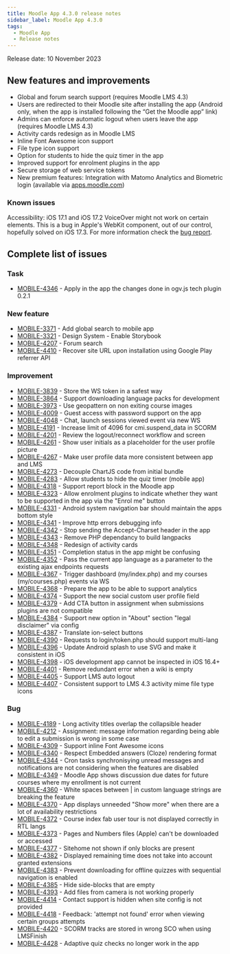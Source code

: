 ```yaml
---
title: Moodle App 4.3.0 release notes
sidebar_label: Moodle App 4.3.0
tags:
  - Moodle App
  - Release notes
---
```


Release date: 10 November 2023

## New features and improvements

- Global and forum search support (requires Moodle LMS 4.3)
- Users are redirected to their Moodle site after installing the app (Android only, when the app is installed following the “Get the Moodle app” link)
- Admins can enforce automatic logout when users leave the app (requires Moodle LMS 4.3)
- Activity cards redesign as in Moodle LMS
- Inline Font Awesome icon support
- File type icon support
- Option for students to hide the quiz timer in the app
- Improved support for enrolment plugins in the app
- Secure storage of web service tokens
- New premium features: Integration with Matomo Analytics and Biometric login (available via [apps.moodle.com](https://apps.moodle.com))

### Known issues

Accessibility: iOS 17.1 and iOS 17.2 VoiceOver might not work on certain elements. This is a bug in Apple's WebKit component, out of our control, hopefully solved on iOS 17.3. For more information check the [bug report](https://bugs.webkit.org/show_bug.cgi?id=264410).

## Complete list of issues

### Task

- [MOBILE-4346](https://tracker.moodle.org/browse/MOBILE-4346) - Apply in the app the changes done in ogv.js tech plugin 0.2.1

### New feature

- [MOBILE-3371](https://tracker.moodle.org/browse/MOBILE-3371) - Add global search to  mobile app
- [MOBILE-3321](https://tracker.moodle.org/browse/MOBILE-3321) - Design System - Enable Storybook
- [MOBILE-4207](https://tracker.moodle.org/browse/MOBILE-4207) - Forum search
- [MOBILE-4410](https://tracker.moodle.org/browse/MOBILE-4410) - Recover site URL upon installation using Google Play referrer API

### Improvement

- [MOBILE-3839](https://tracker.moodle.org/browse/MOBILE-3839) - Store the WS token in a safest way
- [MOBILE-3864](https://tracker.moodle.org/browse/MOBILE-3864) - Support downloading language packs for development
- [MOBILE-3973](https://tracker.moodle.org/browse/MOBILE-3973) - Use geopattern on non exiting course images
- [MOBILE-4009](https://tracker.moodle.org/browse/MOBILE-4009) - Guest access with password support on the app
- [MOBILE-4048](https://tracker.moodle.org/browse/MOBILE-4048) - Chat, launch sessions viewed event via new WS
- [MOBILE-4191](https://tracker.moodle.org/browse/MOBILE-4191) - Increase limit of 4096 for cmi.suspend_data in SCORM
- [MOBILE-4201](https://tracker.moodle.org/browse/MOBILE-4201) - Review the logout/reconnect workflow and screen
- [MOBILE-4261](https://tracker.moodle.org/browse/MOBILE-4261) - Show user initials as a placeholder for the user profile picture
- [MOBILE-4267](https://tracker.moodle.org/browse/MOBILE-4267) - Make user profile data more consistent between app and LMS
- [MOBILE-4273](https://tracker.moodle.org/browse/MOBILE-4273) - Decouple ChartJS code from initial bundle
- [MOBILE-4283](https://tracker.moodle.org/browse/MOBILE-4283) - Allow students to hide the quiz timer (mobile app)
- [MOBILE-4318](https://tracker.moodle.org/browse/MOBILE-4318) - Support report block in the Moodle app
- [MOBILE-4323](https://tracker.moodle.org/browse/MOBILE-4323) - Allow enrolment plugins to indicate whether they want to be supported in the app via the "Enrol me" button
- [MOBILE-4331](https://tracker.moodle.org/browse/MOBILE-4331) - Android system navigation bar should maintain the apps bottom style
- [MOBILE-4341](https://tracker.moodle.org/browse/MOBILE-4341) - Improve http errors debugging info
- [MOBILE-4342](https://tracker.moodle.org/browse/MOBILE-4342) - Stop sending the Accept-Charset header in the app
- [MOBILE-4343](https://tracker.moodle.org/browse/MOBILE-4343) - Remove PHP dependancy to build langpacks
- [MOBILE-4348](https://tracker.moodle.org/browse/MOBILE-4348) - Redesign of  activity cards
- [MOBILE-4351](https://tracker.moodle.org/browse/MOBILE-4351) - Completion status in the app might be confusing
- [MOBILE-4352](https://tracker.moodle.org/browse/MOBILE-4352) - Pass the current app language as a parameter to the existing ajax endpoints requests
- [MOBILE-4367](https://tracker.moodle.org/browse/MOBILE-4367) - Trigger dashboard (my/index.php) and my courses (my/courses.php) events via WS
- [MOBILE-4368](https://tracker.moodle.org/browse/MOBILE-4368) - Prepare the app to be able to support analytics
- [MOBILE-4374](https://tracker.moodle.org/browse/MOBILE-4374) - Support the new social custom user profile field
- [MOBILE-4379](https://tracker.moodle.org/browse/MOBILE-4379) - Add CTA button in assignment when submissions plugins are not compatible
- [MOBILE-4384](https://tracker.moodle.org/browse/MOBILE-4384) - Support new option in "About" section "legal disclaimer" via config
- [MOBILE-4387](https://tracker.moodle.org/browse/MOBILE-4387) - Translate ion-select buttons
- [MOBILE-4390](https://tracker.moodle.org/browse/MOBILE-4390) - Requests to login/token.php should support multi-lang
- [MOBILE-4396](https://tracker.moodle.org/browse/MOBILE-4396) - Update Android splash to use SVG and make it consistent in iOS
- [MOBILE-4398](https://tracker.moodle.org/browse/MOBILE-4398) - iOS development app cannot be inspected in iOS 16.4+
- [MOBILE-4401](https://tracker.moodle.org/browse/MOBILE-4401) - Remove redundant error when a wiki is empty
- [MOBILE-4405](https://tracker.moodle.org/browse/MOBILE-4405) - Support LMS auto logout
- [MOBILE-4407](https://tracker.moodle.org/browse/MOBILE-4407) - Consistent support to LMS 4.3 activity mime file type icons

### Bug

- [MOBILE-4189](https://tracker.moodle.org/browse/MOBILE-4189) - Long activity titles overlap the collapsible header
- [MOBILE-4212](https://tracker.moodle.org/browse/MOBILE-4212) - Assignment: message information regarding being able to edit a submission is wrong in some case
- [MOBILE-4309](https://tracker.moodle.org/browse/MOBILE-4309) - Support inline Font Awesome icons
- [MOBILE-4340](https://tracker.moodle.org/browse/MOBILE-4340) - Respect Embedded answers (Cloze) rendering format
- [MOBILE-4344](https://tracker.moodle.org/browse/MOBILE-4344) - Cron tasks synchronisying unread messages and notifications are not considering when the features are disabled
- [MOBILE-4349](https://tracker.moodle.org/browse/MOBILE-4349) - Moodle App shows discussion due dates for future courses where my enrollment is not current
- [MOBILE-4360](https://tracker.moodle.org/browse/MOBILE-4360) - White spaces between | in custom language strings are breaking the feature
- [MOBILE-4370](https://tracker.moodle.org/browse/MOBILE-4370) - App displays unneeded "Show more" when there are a lot of availability restrictions
- [MOBILE-4372](https://tracker.moodle.org/browse/MOBILE-4372) - Course index fab user tour is not displayed correctly in RTL langs
- [MOBILE-4373](https://tracker.moodle.org/browse/MOBILE-4373) - Pages and Numbers files (Apple) can't be downloaded or accessed
- [MOBILE-4377](https://tracker.moodle.org/browse/MOBILE-4377) - Sitehome not shown if only blocks are present
- [MOBILE-4382](https://tracker.moodle.org/browse/MOBILE-4382) - Displayed remaining time does not take into account granted extensions
- [MOBILE-4383](https://tracker.moodle.org/browse/MOBILE-4383) - Prevent downloading for offline quizzes with sequential navigation is enabled
- [MOBILE-4385](https://tracker.moodle.org/browse/MOBILE-4385) - Hide side-blocks that are empty
- [MOBILE-4393](https://tracker.moodle.org/browse/MOBILE-4393) - Add files from camera is not working properly
- [MOBILE-4414](https://tracker.moodle.org/browse/MOBILE-4414) - Contact support is hidden when site config is not provided
- [MOBILE-4418](https://tracker.moodle.org/browse/MOBILE-4418) - Feedback: 'attempt not found' error when viewing certain groups attempts
- [MOBILE-4420](https://tracker.moodle.org/browse/MOBILE-4420) - SCORM tracks are stored in wrong SCO when using LMSFinish
- [MOBILE-4428](https://tracker.moodle.org/browse/MOBILE-4428) - Adaptive quiz checks no longer work in the app
